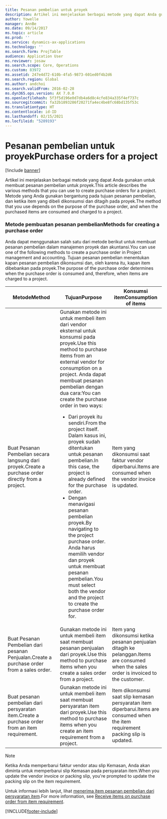 ```yaml
---
title: Pesanan pembelian untuk proyek
description: Artikel ini menjelaskan berbagai metode yang dapat Anda gunakan untuk membuat pesanan pembelian untuk proyek. Metode yang Anda gunakan bergantung pada tujuan pesanan pembelian, dan ketika item yang dibeli dikonsumsi dan ditagih pada proyek.
author: Yowelle
manager: AnnBe
ms.date: 09/14/2017
ms.topic: article
ms.prod: ''
ms.service: dynamics-ax-applications
ms.technology: ''
ms.search.form: ProjTable
audience: Application User
ms.reviewer: josaw
ms.search.scope: Core, Operations
ms.custom: 83972
ms.assetid: 247e4d72-610b-4fa5-9873-601ed0f4b2d6
ms.search.region: Global
ms.author: andchoi
ms.search.validFrom: 2016-02-28
ms.dyn365.ops.version: AX 7.0.0
ms.openlocfilehash: 5f3f5d196e0d7db4a6d8c4cfe834a335f4ef737c
ms.sourcegitcommit: fa32b1893286f20271fa4ec4be8fc68bd135f53c
ms.translationtype: HT
ms.contentlocale: id-ID
ms.lasthandoff: 02/15/2021
ms.locfileid: "5289193"
---
```

# <a name="purchase-orders-for-a-project"></a><span data-ttu-id="6541b-104">Pesanan pembelian untuk proyek</span><span class="sxs-lookup"><span data-stu-id="6541b-104">Purchase orders for a project</span></span>

[!include [banner](../includes/banner.md)]

<span data-ttu-id="6541b-105">Artikel ini menjelaskan berbagai metode yang dapat Anda gunakan untuk membuat pesanan pembelian untuk proyek.</span><span class="sxs-lookup"><span data-stu-id="6541b-105">This article describes the various methods that you can use to create purchase orders for a project.</span></span> <span data-ttu-id="6541b-106">Metode yang Anda gunakan bergantung pada tujuan pesanan pembelian, dan ketika item yang dibeli dikonsumsi dan ditagih pada proyek.</span><span class="sxs-lookup"><span data-stu-id="6541b-106">The method that you use depends on the purpose of the purchase order, and when the purchased items are consumed and charged to a project.</span></span>

### <a name="methods-for-creating-a-purchase-order"></a><span data-ttu-id="6541b-107">Metode pembuatan pesanan pembelian</span><span class="sxs-lookup"><span data-stu-id="6541b-107">Methods for creating a purchase order</span></span>

<span data-ttu-id="6541b-108">Anda dapat menggunakan salah satu dari metode berikut untuk membuat pesanan pembelian dalam manajemen proyek dan akuntansi.</span><span class="sxs-lookup"><span data-stu-id="6541b-108">You can use one of the following methods to create a purchase order in Project management and accounting.</span></span> <span data-ttu-id="6541b-109">Tujuan pesanan pembelian menentukan kapan pesanan pembelian dikonsumsi dan, oleh karena itu, kapan item dibebankan pada proyek.</span><span class="sxs-lookup"><span data-stu-id="6541b-109">The purpose of the purchase order determines when the purchase order is consumed and, therefore, when items are charged to a project.</span></span>

<table>
<colgroup>
<col width="33%" />
<col width="33%" />
<col width="33%" />
</colgroup>
<thead>
<tr class="header">
<th><span data-ttu-id="6541b-110">Metode</span><span class="sxs-lookup"><span data-stu-id="6541b-110">Method</span></span></th>
<th><span data-ttu-id="6541b-111">Tujuan</span><span class="sxs-lookup"><span data-stu-id="6541b-111">Purpose</span></span></th>
<th><span data-ttu-id="6541b-112">Konsumsi item</span><span class="sxs-lookup"><span data-stu-id="6541b-112">Consumption of items</span></span></th>
</tr>
</thead>
<tbody>
<tr class="odd">
<td><span data-ttu-id="6541b-113">Buat Pesanan Pembelian secara langsung dari proyek.</span><span class="sxs-lookup"><span data-stu-id="6541b-113">Create a purchase order directly from a project.</span></span></td>
<td><span data-ttu-id="6541b-114">Gunakan metode ini untuk membeli item dari vendor eksternal untuk konsumsi pada proyek.</span><span class="sxs-lookup"><span data-stu-id="6541b-114">Use this method to purchase items from an external vendor for consumption on a project.</span></span> <span data-ttu-id="6541b-115">Anda dapat membuat pesanan pembelian dengan dua cara:</span><span class="sxs-lookup"><span data-stu-id="6541b-115">You can create the purchase order in two ways:</span></span>
<ul>
<li><span data-ttu-id="6541b-116">Dari proyek itu sendiri.</span><span class="sxs-lookup"><span data-stu-id="6541b-116">From the project itself.</span></span> <span data-ttu-id="6541b-117">Dalam kasus ini, proyek sudah ditentukan untuk pesanan pembelian.</span><span class="sxs-lookup"><span data-stu-id="6541b-117">In this case, the project is already defined for the purchase order.</span></span></li>
<li><span data-ttu-id="6541b-118">Dengan menavigasi pesanan pembelian proyek.</span><span class="sxs-lookup"><span data-stu-id="6541b-118">By navigating to the project purchase order.</span></span> <span data-ttu-id="6541b-119">Anda harus memilih vendor dan proyek untuk membuat pesanan pembelian.</span><span class="sxs-lookup"><span data-stu-id="6541b-119">You must select both the vendor and the project to create the purchase order for.</span></span></li>
</ul></td>
<td><span data-ttu-id="6541b-120">Item yang dikonsumsi saat faktur vendor diperbarui.</span><span class="sxs-lookup"><span data-stu-id="6541b-120">Items are consumed when the vendor invoice is updated.</span></span></td>
</tr>
<tr class="even">
<td><span data-ttu-id="6541b-121">Buat Pesanan Pembelian dari pesanan Penjualan.</span><span class="sxs-lookup"><span data-stu-id="6541b-121">Create a purchase order from a sales order.</span></span></td>
<td><span data-ttu-id="6541b-122">Gunakan metode ini untuk membeli item saat membuat pesanan penjualan dari proyek.</span><span class="sxs-lookup"><span data-stu-id="6541b-122">Use this method to purchase items when you create a sales order from a project.</span></span></td>
<td><span data-ttu-id="6541b-123">Item yang dikonsumsi ketika pesanan penjualan ditagih ke pelanggan.</span><span class="sxs-lookup"><span data-stu-id="6541b-123">Items are consumed when the sales order is invoiced to the customer.</span></span></td>
</tr>
<tr class="odd">
<td><span data-ttu-id="6541b-124">Buat pesanan pembelian dari persyaratan item.</span><span class="sxs-lookup"><span data-stu-id="6541b-124">Create a purchase order from an item requirement.</span></span></td>
<td><span data-ttu-id="6541b-125">Gunakan metode ini untuk membeli item saat membuat persyaratan item dari proyek.</span><span class="sxs-lookup"><span data-stu-id="6541b-125">Use this method to purchase items when you create an item requirement from a project.</span></span></td>
<td><span data-ttu-id="6541b-126">Item dikonsumsi saat slip kemasan persyaratan item diperbarui.</span><span class="sxs-lookup"><span data-stu-id="6541b-126">Items are consumed when the item requirement packing slip is updated.</span></span></td>
</tr>
</tbody>
</table>

> [!NOTE] 
> <span data-ttu-id="6541b-127">Ketika Anda memperbarui faktur vendor atau slip Kemasan, Anda akan diminta untuk memperbarui slip Kemasan pada persyaratan item.</span><span class="sxs-lookup"><span data-stu-id="6541b-127">When you update the vendor invoice or packing slip, you're prompted to update the packing slip on the item requirement.</span></span>

<span data-ttu-id="6541b-128">Untuk informasi lebih lanjut, lihat [menerima item pesanan pembelian dari persyaratan item](tasks/receive-items-purchase-order-item-requirement.md).</span><span class="sxs-lookup"><span data-stu-id="6541b-128">For more information, see [Receive items on purchase order from item requirement](tasks/receive-items-purchase-order-item-requirement.md).</span></span>



[!INCLUDE[footer-include](../includes/footer-banner.md)]